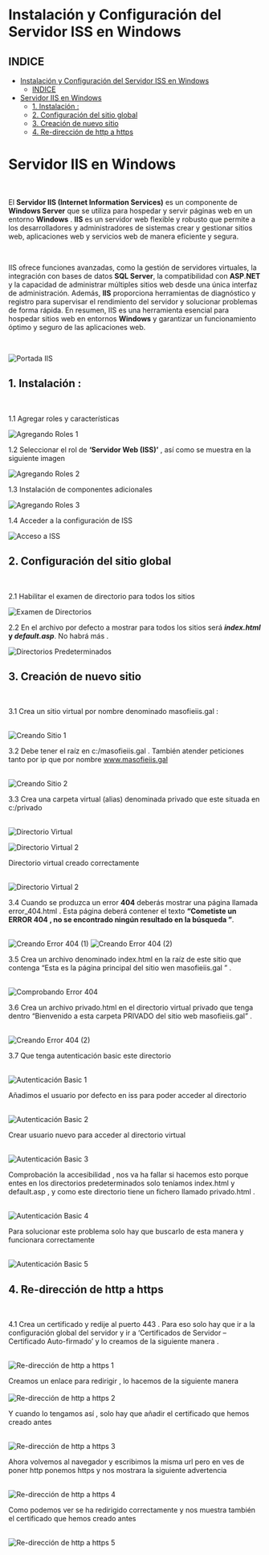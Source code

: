 # Instalación y Configuración del Servidor ISS en Windows 

## INDICE

- [Instalación y Configuración del Servidor ISS en Windows](#instalación-y-configuración-del-servidor-iss-en-windows)
  - [INDICE](#indice)
- [Servidor IIS en Windows](#servidor-iis-en-windows)
  - [1. Instalación :](#1-instalación-)
  - [2. Configuración del sitio global](#2-configuración-del-sitio-global)
  - [3. Creación de nuevo sitio](#3-creación-de-nuevo-sitio)
  - [4. Re-dirección de http a https](#4-re-dirección-de-http-a-https)


# Servidor IIS en Windows 
<br>

El **Servidor IIS (Internet Information Services)** es un componente de **Windows Server** que se utiliza para hospedar y servir páginas web en un entorno **Windows** . **IIS** es un servidor web flexible y robusto que permite a los desarrolladores y administradores de sistemas crear y gestionar sitios web, aplicaciones web y servicios web de manera eficiente y segura.

<br>

IIS ofrece funciones avanzadas, como la gestión de servidores virtuales, la integración con bases de datos **SQL Server**, la compatibilidad con **ASP**.**NET** y la capacidad de administrar múltiples sitios web desde una única interfaz de administración. Además, **IIS** proporciona herramientas de diagnóstico y registro para supervisar el rendimiento del servidor y solucionar problemas de forma rápida. En resumen, IIS es una herramienta esencial para hospedar sitios web en entornos **Windows** y garantizar un funcionamiento óptimo y seguro de las aplicaciones web.

<br>

![Portada IIS](./img/portada_iis.png)

## 1. Instalación :
<br>

1.1 Agregar roles y características 


![Agregando Roles 1](./img/1_roles.png)

1.2 Seleccionar el rol de **‘Servidor Web (ISS)’** , así como se muestra en la siguiente imagen

![Agregando Roles 2](./img/2_roles.png)

1.3 Instalación de componentes adicionales

![Agregando Roles 3](./img/3_roles.png)

1.4 Acceder a la configuración de ISS 

![Acceso a ISS](./img/1_iis.png)


## 2. Configuración del sitio global
<br>

2.1 Habilitar el examen de directorio para todos los sitios 

![Examen de Directorios](./img/2_iis.png)

2.2 En el archivo por defecto a mostrar para todos los sitios será  ***index.html* y *default.asp***. No habrá más .

![Directorios Predeterminados](./img/3_iis.png)


## 3. Creación de nuevo sitio 
<br>

3.1 Crea un sitio virtual por nombre denominado masofieiis.gal : <br><br>

![Creando Sitio 1](./img/4_iis.png)


3.2 Debe tener el raíz en c:/masofieiis.gal . También atender peticiones tanto por ip que por nombre www.masofieiis.gal <br><br>

![Creando Sitio 2](./img/5_iis.png)

3.3 Crea una carpeta virtual (alias) denominada privado que este situada en c:/privado <br><br>

![Directorio Virtual](./img/6_iis.png)

![Directorio Virtual 2](./img/7_iis.png)


Directorio virtual creado correctamente <br><br>

![Directorio Virtual 2](./img/8_iis.png)

3.4 Cuando se produzca un error **404** deberás mostrar una página llamada error_404.html . Esta página deberá contener el texto **“Cometiste un ERROR 404  , no se encontrado ningún resultado en la búsqueda ”**. <br><br>

![Creando Error 404 (1)](./img/9_iis.png)
![Creando Error 404 (2)](./img/10_iis.png)


3.5 Crea un archivo denominado index.html en la raíz de este sitio que contenga “Esta es la página principal del sitio wen masofieiis.gal ” . <br><br>

![Comprobando Error 404](./img/11_iis.png)



3.6 Crea un archivo privado.html en el directorio virtual privado que tenga dentro “Bienvenido a esta carpeta PRIVADO del sitio web masofieiis.gal” . <br><br>


![Creando Error 404 (2)](./img/12_iis.png)

3.7 Que tenga autenticación basic este directorio <br><br>

![Autenticación Basic 1](./img/13_iis.png)


Añadimos el usuario por defecto en iss para poder acceder al directorio <br><br>

![Autenticación Basic 2](./img/14_iis.png)


Crear usuario nuevo para acceder al directorio virtual <br><br>

![Autenticación Basic 3](./img/15_iis.png)

Comprobación la accesibilidad , nos va ha fallar si hacemos esto porque entes en los directorios predeterminados solo teníamos index.html y default.asp , y como este directorio tiene un fichero llamado privado.html . <br><br>

![Autenticación Basic 4](./img/16_iis.png)


Para solucionar este problema solo hay que buscarlo de esta manera y funcionara correctamente <br><br>


![Autenticación Basic 5](./img/17_iis.png)



## 4. Re-dirección de http a https 
<br>

4.1 Crea un certificado y redije al puerto 443 . Para eso solo hay que ir a la configuración global del servidor y ir a ‘Certificados de Servidor – Certificado Auto-firmado’ y lo creamos de la siguiente manera . <br><br>


![Re-dirección de http a https 1](./img/18_iis.png)


Creamos un enlace para redirigir , lo hacemos de la siguiente manera  <br><br>
![Re-dirección de http a https 2](./img/19_iis.png)

Y cuando lo tengamos así , solo hay que añadir el certificado que hemos creado antes  <br><br>


![Re-dirección de http a https 3](./img/20_iis.png)

Ahora volvemos al navegador y escribimos la misma url pero en ves de poner http ponemos https y nos mostrara la siguiente advertencia  <br><br>

![Re-dirección de http a https 4](./img/21_iis.png)

Como podemos ver se ha redirigido correctamente y nos muestra también el certificado que hemos creado antes <br><br>

![Re-dirección de http a https 5](./img/22_iis.png)